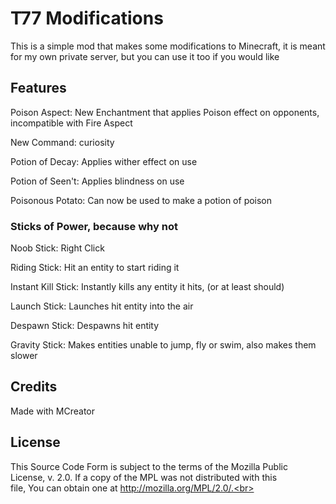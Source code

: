 
# T77 Modifications

This is a simple mod that makes some modifications to Minecraft, it is meant for my own private server, but you can use it too if you would like

## Features

Poison Aspect: New Enchantment that applies Poison effect on opponents, incompatible with Fire Aspect<br>

New Command: curiosity<br>

Potion of Decay: Applies wither effect on use<br>

Potion of Seen't: Applies blindness on use<br>

Poisonous Potato: Can now be used to make a potion of poison<br>

### Sticks of Power, because why not

Noob Stick: Right Click<br>

Riding Stick: Hit an entity to start riding it<br>

Instant Kill Stick: Instantly kills any entity it hits, (or at least should)<br>

Launch Stick: Launches hit entity into the air<br>

Despawn Stick: Despawns hit entity<br>

Gravity Stick: Makes entities unable to jump, fly or swim, also makes them slower<br>

## Credits

Made with MCreator

## License
This Source Code Form is subject to the terms of the Mozilla Public<br>
License, v. 2.0. If a copy of the MPL was not distributed with this<br>
file, You can obtain one at http://mozilla.org/MPL/2.0/.<br>
